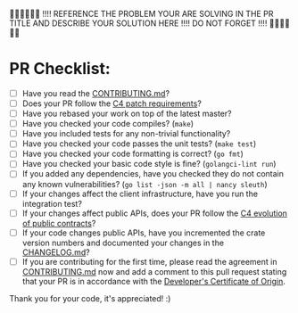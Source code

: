 👮🏻👮🏻👮🏻 !!!! REFERENCE THE PROBLEM YOUR ARE SOLVING IN THE PR TITLE AND DESCRIBE YOUR SOLUTION HERE !!!! DO NOT FORGET !!!! 👮🏻👮🏻👮🏻


# PR Checklist:

- [ ] Have you read the [CONTRIBUTING.md](https://github.com/crypto-org-chain/chain-main/blob/master/CONTRIBUTING.md)?
- [ ] Does your PR follow the [C4 patch requirements](https://rfc.zeromq.org/spec:42/C4/#23-patch-requirements)?
- [ ] Have you rebased your work on top of the latest master? 
- [ ] Have you checked your code compiles? (`make`)
- [ ] Have you included tests for any non-trivial functionality?
- [ ] Have you checked your code passes the unit tests? (`make test`)
- [ ] Have you checked your code formatting is correct? (`go fmt`)
- [ ] Have you checked your basic code style is fine? (`golangci-lint run`)
- [ ] If you added any dependencies, have you checked they do not contain any known vulnerabilities? (`go list -json -m all | nancy sleuth`)
- [ ] If your changes affect the client infrastructure, have you run the integration test?
- [ ] If your changes affect public APIs, does your PR follow the [C4 evolution of public contracts](https://rfc.zeromq.org/spec:42/C4/#26-evolution-of-public-contracts)?
- [ ] If your code changes public APIs, have you incremented the crate version numbers and documented your changes in the [CHANGELOG.md](https://github.com/crypto-org-chain/chain-main/blob/master/CHANGELOG.md)?
- [ ] If you are contributing for the first time, please read the agreement in [CONTRIBUTING.md](https://github.com/crypto-org-chain/chain-main/blob/master/CONTRIBUTING.md) now and add a comment to this pull request stating that your PR is in accordance with the [Developer's Certificate of Origin](https://github.com/crypto-org-chain/chain-main/blob/master/CONTRIBUTING.md#developer-certificate-of-originn).

Thank you for your code, it's appreciated! :)


